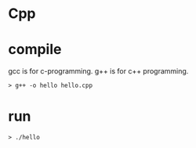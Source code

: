 # Cpp

# compile
gcc is for c-programming. g++ is for c++ programming.
```
> g++ -o hello hello.cpp
```

# run
```
> ./hello
```

